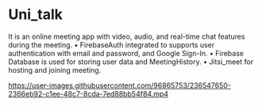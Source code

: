 # Uni_talk
It is an online meeting app with video, audio, and real-time chat features during the meeting.
• FirebaseAuth integrated to supports user authentication with email and password, and Google Sign-In.
• Firebase Database is used for storing user data and MeetingHistory.
• Jitsi_meet for hosting and joining meeting.

https://user-images.githubusercontent.com/96865753/236547650-2366eb92-c1ee-48c7-8cda-7ed88bb54f84.mp4


